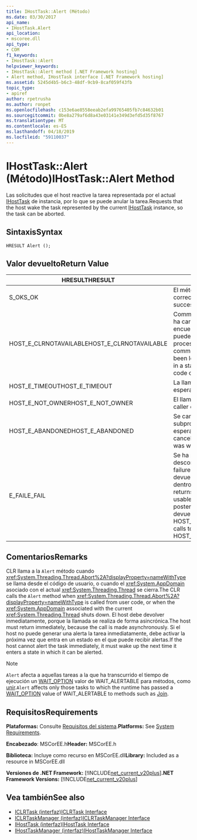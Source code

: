 ```yaml
---
title: IHostTask::Alert (Método)
ms.date: 03/30/2017
api_name:
- IHostTask.Alert
api_location:
- mscoree.dll
api_type:
- COM
f1_keywords:
- IHostTask::Alert
helpviewer_keywords:
- IHostTask::Alert method [.NET Framework hosting]
- Alert method, IHostTask interface [.NET Framework hosting]
ms.assetid: 5245d4b5-b6c3-48df-9cb9-8caf059f43fb
topic_type:
- apiref
author: rpetrusha
ms.author: ronpet
ms.openlocfilehash: c153e6ae8558eeab2efa99765405fb7c84632b01
ms.sourcegitcommit: 0be8a279af6d8a43e03141e349d3efd5d35f8767
ms.translationtype: MT
ms.contentlocale: es-ES
ms.lasthandoff: 04/18/2019
ms.locfileid: "59110037"
---
```

# <a name="ihosttaskalert-method"></a><span data-ttu-id="d0042-102">IHostTask::Alert (Método)</span><span class="sxs-lookup"><span data-stu-id="d0042-102">IHostTask::Alert Method</span></span>
<span data-ttu-id="d0042-103">Las solicitudes que el host reactive la tarea representada por el actual [IHostTask](../../../../docs/framework/unmanaged-api/hosting/ihosttask-interface.md) de instancia, por lo que se puede anular la tarea.</span><span class="sxs-lookup"><span data-stu-id="d0042-103">Requests that the host wake the task represented by the current [IHostTask](../../../../docs/framework/unmanaged-api/hosting/ihosttask-interface.md) instance, so the task can be aborted.</span></span>  
  
## <a name="syntax"></a><span data-ttu-id="d0042-104">Sintaxis</span><span class="sxs-lookup"><span data-stu-id="d0042-104">Syntax</span></span>  
  
```  
HRESULT Alert ();  
```  
  
## <a name="return-value"></a><span data-ttu-id="d0042-105">Valor devuelto</span><span class="sxs-lookup"><span data-stu-id="d0042-105">Return Value</span></span>  
  
|<span data-ttu-id="d0042-106">HRESULT</span><span class="sxs-lookup"><span data-stu-id="d0042-106">HRESULT</span></span>|<span data-ttu-id="d0042-107">Descripción</span><span class="sxs-lookup"><span data-stu-id="d0042-107">Description</span></span>|  
|-------------|-----------------|  
|<span data-ttu-id="d0042-108">S_OK</span><span class="sxs-lookup"><span data-stu-id="d0042-108">S_OK</span></span>|<span data-ttu-id="d0042-109">El método se devolvió correctamente.</span><span class="sxs-lookup"><span data-stu-id="d0042-109">The method returned successfully.</span></span>|  
|<span data-ttu-id="d0042-110">HOST_E_CLRNOTAVAILABLE</span><span class="sxs-lookup"><span data-stu-id="d0042-110">HOST_E_CLRNOTAVAILABLE</span></span>|<span data-ttu-id="d0042-111">Common language runtime (CLR) no se ha cargado en un proceso o el CLR se encuentra en un estado en el que no se puede ejecutar código administrado o procesar la llamada correctamente.</span><span class="sxs-lookup"><span data-stu-id="d0042-111">The common language runtime (CLR) has not been loaded into a process, or the CLR is in a state in which it cannot run managed code or process the call successfully.</span></span>|  
|<span data-ttu-id="d0042-112">HOST_E_TIMEOUT</span><span class="sxs-lookup"><span data-stu-id="d0042-112">HOST_E_TIMEOUT</span></span>|<span data-ttu-id="d0042-113">La llamada ha agotado el tiempo de espera.</span><span class="sxs-lookup"><span data-stu-id="d0042-113">The call timed out.</span></span>|  
|<span data-ttu-id="d0042-114">HOST_E_NOT_OWNER</span><span class="sxs-lookup"><span data-stu-id="d0042-114">HOST_E_NOT_OWNER</span></span>|<span data-ttu-id="d0042-115">El llamador no posee el bloqueo.</span><span class="sxs-lookup"><span data-stu-id="d0042-115">The caller does not own the lock.</span></span>|  
|<span data-ttu-id="d0042-116">HOST_E_ABANDONED</span><span class="sxs-lookup"><span data-stu-id="d0042-116">HOST_E_ABANDONED</span></span>|<span data-ttu-id="d0042-117">Se canceló un evento mientras un subproceso bloqueado o fibra estaba esperando en ella.</span><span class="sxs-lookup"><span data-stu-id="d0042-117">An event was canceled while a blocked thread or fiber was waiting on it.</span></span>|  
|<span data-ttu-id="d0042-118">E_FAIL</span><span class="sxs-lookup"><span data-stu-id="d0042-118">E_FAIL</span></span>|<span data-ttu-id="d0042-119">Se ha producido un error irrecuperable desconocido.</span><span class="sxs-lookup"><span data-stu-id="d0042-119">An unknown catastrophic failure occurred.</span></span> <span data-ttu-id="d0042-120">Cuando un método devuelve E_FAIL, CLR ya no es utilizable dentro del proceso.</span><span class="sxs-lookup"><span data-stu-id="d0042-120">When a method returns E_FAIL, the CLR is no longer usable within the process.</span></span> <span data-ttu-id="d0042-121">Las llamadas posteriores a métodos de hospedaje devuelven HOST_E_CLRNOTAVAILABLE.</span><span class="sxs-lookup"><span data-stu-id="d0042-121">Subsequent calls to hosting methods return HOST_E_CLRNOTAVAILABLE.</span></span>|  
  
## <a name="remarks"></a><span data-ttu-id="d0042-122">Comentarios</span><span class="sxs-lookup"><span data-stu-id="d0042-122">Remarks</span></span>  
 <span data-ttu-id="d0042-123">CLR llama a la `Alert` método cuando <xref:System.Threading.Thread.Abort%2A?displayProperty=nameWithType> se llama desde el código de usuario, o cuando el <xref:System.AppDomain> asociado con el actual <xref:System.Threading.Thread> se cierra.</span><span class="sxs-lookup"><span data-stu-id="d0042-123">The CLR calls the `Alert` method when <xref:System.Threading.Thread.Abort%2A?displayProperty=nameWithType> is called from user code, or when the <xref:System.AppDomain> associated with the current <xref:System.Threading.Thread> shuts down.</span></span> <span data-ttu-id="d0042-124">El host debe devolver inmediatamente, porque la llamada se realiza de forma asincrónica.</span><span class="sxs-lookup"><span data-stu-id="d0042-124">The host must return immediately, because the call is made asynchronously.</span></span> <span data-ttu-id="d0042-125">Si el host no puede generar una alerta la tarea inmediatamente, debe activar la próxima vez que entra en un estado en el que puede recibir alertas.</span><span class="sxs-lookup"><span data-stu-id="d0042-125">If the host cannot alert the task immediately, it must wake up the next time it enters a state in which it can be alerted.</span></span>  
  
> [!NOTE]
>  <span data-ttu-id="d0042-126">`Alert` afecta a aquellas tareas a la que ha transcurrido el tiempo de ejecución un [WAIT_OPTION](../../../../docs/framework/unmanaged-api/hosting/wait-option-enumeration.md) valor de WAIT_ALERTABLE para métodos, como [unir](../../../../docs/framework/unmanaged-api/hosting/ihosttask-join-method.md).</span><span class="sxs-lookup"><span data-stu-id="d0042-126">`Alert` affects only those tasks to which the runtime has passed a [WAIT_OPTION](../../../../docs/framework/unmanaged-api/hosting/wait-option-enumeration.md) value of WAIT_ALERTABLE to methods such as [Join](../../../../docs/framework/unmanaged-api/hosting/ihosttask-join-method.md).</span></span>  
  
## <a name="requirements"></a><span data-ttu-id="d0042-127">Requisitos</span><span class="sxs-lookup"><span data-stu-id="d0042-127">Requirements</span></span>  
 <span data-ttu-id="d0042-128">**Plataformas:** Consulte [Requisitos del sistema](../../../../docs/framework/get-started/system-requirements.md).</span><span class="sxs-lookup"><span data-stu-id="d0042-128">**Platforms:** See [System Requirements](../../../../docs/framework/get-started/system-requirements.md).</span></span>  
  
 <span data-ttu-id="d0042-129">**Encabezado**: MSCorEE.h</span><span class="sxs-lookup"><span data-stu-id="d0042-129">**Header:** MSCorEE.h</span></span>  
  
 <span data-ttu-id="d0042-130">**Biblioteca:** Incluye como recurso en MSCorEE.dll</span><span class="sxs-lookup"><span data-stu-id="d0042-130">**Library:** Included as a resource in MSCorEE.dll</span></span>  
  
 <span data-ttu-id="d0042-131">**Versiones de .NET Framework:** [!INCLUDE[net_current_v20plus](../../../../includes/net-current-v20plus-md.md)]</span><span class="sxs-lookup"><span data-stu-id="d0042-131">**.NET Framework Versions:** [!INCLUDE[net_current_v20plus](../../../../includes/net-current-v20plus-md.md)]</span></span>  
  
## <a name="see-also"></a><span data-ttu-id="d0042-132">Vea también</span><span class="sxs-lookup"><span data-stu-id="d0042-132">See also</span></span>

- [<span data-ttu-id="d0042-133">ICLRTask (interfaz)</span><span class="sxs-lookup"><span data-stu-id="d0042-133">ICLRTask Interface</span></span>](../../../../docs/framework/unmanaged-api/hosting/iclrtask-interface.md)
- [<span data-ttu-id="d0042-134">ICLRTaskManager (interfaz)</span><span class="sxs-lookup"><span data-stu-id="d0042-134">ICLRTaskManager Interface</span></span>](../../../../docs/framework/unmanaged-api/hosting/iclrtaskmanager-interface.md)
- [<span data-ttu-id="d0042-135">IHostTask (interfaz)</span><span class="sxs-lookup"><span data-stu-id="d0042-135">IHostTask Interface</span></span>](../../../../docs/framework/unmanaged-api/hosting/ihosttask-interface.md)
- [<span data-ttu-id="d0042-136">IHostTaskManager (interfaz)</span><span class="sxs-lookup"><span data-stu-id="d0042-136">IHostTaskManager Interface</span></span>](../../../../docs/framework/unmanaged-api/hosting/ihosttaskmanager-interface.md)
